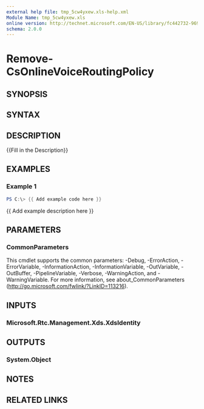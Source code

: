 ```yaml
---
external help file: tmp_5cw4yxew.xls-help.xml
Module Name: tmp_5cw4yxew.xls
online version: http://technet.microsoft.com/EN-US/library/fc442732-969a-43ea-a1a6-4b534faa1ece(OCS.15).aspx
schema: 2.0.0
---
```


# Remove-CsOnlineVoiceRoutingPolicy

## SYNOPSIS

## SYNTAX

## DESCRIPTION
{{Fill in the Description}}

## EXAMPLES

### Example 1
```powershell
PS C:\> {{ Add example code here }}
```

{{ Add example description here }}

## PARAMETERS

### CommonParameters
This cmdlet supports the common parameters: -Debug, -ErrorAction, -ErrorVariable, -InformationAction, -InformationVariable, -OutVariable, -OutBuffer, -PipelineVariable, -Verbose, -WarningAction, and -WarningVariable.
For more information, see about_CommonParameters (http://go.microsoft.com/fwlink/?LinkID=113216).

## INPUTS

### Microsoft.Rtc.Management.Xds.XdsIdentity


## OUTPUTS

### System.Object

## NOTES

## RELATED LINKS
